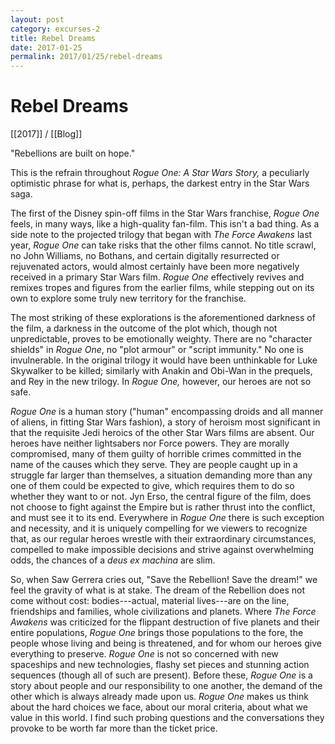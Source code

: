 ```yaml
---
layout: post
category: excurses-2
title: Rebel Dreams
date: 2017-01-25
permalink: 2017/01/25/rebel-dreams
---
```


# Rebel Dreams

[[2017]] / [[Blog]]

"Rebellions are built on hope."

This is the refrain throughout *Rogue One: A Star Wars Story,* a peculiarly optimistic phrase for what is, perhaps, the darkest entry in the Star Wars saga.

The first of the Disney spin-off films in the Star Wars franchise, *Rogue One* feels, in many ways, like a high-quality fan-film. This isn't a bad thing. As a side note to the projected trilogy that began with *The Force Awakens* last year, *Rogue One* can take risks that the other films cannot. No title scrawl, no John Williams, no Bothans, and certain digitally resurrected or rejuvenated actors, would almost certainly have been more negatively received in a primary Star Wars film. *Rogue One* effectively revives and remixes tropes and figures from the earlier films, while stepping out on its own to explore some truly new territory for the franchise.

The most striking of these explorations is the aforementioned darkness of the film, a darkness in the outcome of the plot which, though not unpredictable, proves to be emotionally weighty. There are no "character shields" in *Rogue One*, no "plot armour" or "script immunity." No one is invulnerable. In the original trilogy it would have been unthinkable for Luke Skywalker to be killed; similarly with Anakin and Obi-Wan in the prequels, and Rey in the new trilogy. In *Rogue One,* however, our heroes are not so safe.

*Rogue One* is a human story ("human" encompassing droids and all manner of aliens, in fitting Star Wars fashion), a story of heroism most significant in that the requisite Jedi heroics of the other Star Wars films are absent. Our heroes have neither lightsabers nor Force powers. They are morally compromised, many of them guilty of horrible crimes committed in the name of the causes which they serve. They are people caught up in a struggle far larger than themselves, a situation demanding more than any one of them could be expected to give, which requires them to do so whether they want to or not. Jyn Erso, the central figure of the film, does not choose to fight against the Empire but is rather thrust into the conflict, and must see it to its end. Everywhere in *Rogue One* there is such exception and necessity, and it is uniquely compelling for we viewers to recognize that, as our regular heroes wrestle with their extraordinary circumstances, compelled to make impossible decisions and strive against overwhelming odds, the chances of a *deus ex machina* are slim.

So, when Saw Gerrera cries out, "Save the Rebellion! Save the dream!" we feel the gravity of what is at stake. The dream of the Rebellion does not come without cost: bodies---actual, material lives---are on the line, friendships and families, whole civilizations and planets. Where *The Force Awakens* was criticized for the flippant destruction of five planets and their entire populations, *Rogue One* brings those populations to the fore, the people whose living and being is threatened, and for whom our heroes give everything to preserve. *Rogue One* is not so concerned with new spaceships and new technologies, flashy set pieces and stunning action sequences (though all of such are present). Before these, *Rogue One* is a story about people and our responsibility to one another, the demand of the other which is always already made upon us. *Rogue One* makes us think about the hard choices we face, about our moral criteria, about what we value in this world. I find such probing questions and the conversations they provoke to be worth far more than the ticket price.
